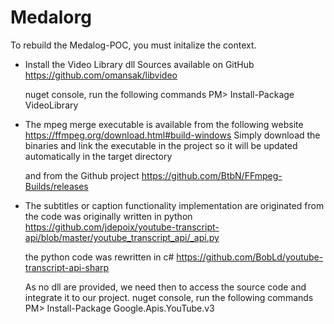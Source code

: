 # Medalorg
To rebuild the Medalog-POC, you must initalize the context.

- Install the Video Library dll
    Sources available on GitHub https://github.com/omansak/libvideo
	
	nuget console, run the following commands
	PM> Install-Package VideoLibrary

- The mpeg merge executable is available from the following website
	https://ffmpeg.org/download.html#build-windows
    Simply download the binaries and link the executable in the project so it will be updated automatically in the target directory 

	and from the Github project
	https://github.com/BtbN/FFmpeg-Builds/releases

- The subtitles or caption functionality implementation are originated from
	the code was originally written in python
	https://github.com/jdepoix/youtube-transcript-api/blob/master/youtube_transcript_api/_api.py
	
	the python code was rewritten in c#
	https://github.com/BobLd/youtube-transcript-api-sharp
	
	As no dll are provided, we need then to access the source code and integrate it to our project.
	nuget console, run the following commands
	PM> Install-Package Google.Apis.YouTube.v3